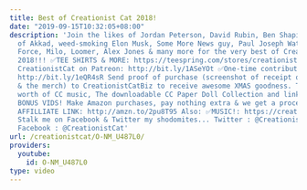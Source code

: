 ```yaml
---
title: Best of Creationist Cat 2018!
date: "2019-09-15T10:32:05+08:00"
description: 'Join the likes of Jordan Peterson, David Rubin, Ben Shapiro, Sargon
  of Akkad, weed-smoking Elon Musk, Some More News guy, Paul Joseph Watson on Brain
  Force, Milo, Loomer, Alex Jones & many more for the very best of Creationist Cat
  2018!!! ✅TEE SHIRTS & MORE: https://teespring.com/stores/creationist-cat ✅Support
  CreationistCat on Patreon: http://bit.ly/1ASeYOt ✅One-time contribution with PayPal:
  http://bit.ly/1eQR4sR Send proof of purchase (screenshot of receipt or pic of you
  & the merch) to CreationistCatBiz to receive awesome XMAS goodness. Three Albums
  worth of CC music, The downloadable CC Paper Doll Collection and links to SPECIAL
  BONUS VIDS! Make Amazon purchases, pay nothing extra & we get a proceed! ✅AMAZON
  AFFILLIATE LINK: http://amzn.to/2pu8T95 Also: ✅MUSIC!: https://creationistcat.bandcamp.com
  Stalk me on Facebook & Twitter my shodomites... Twitter : @CreationistCat & @VadimNewquist
  Facebook : @CreationistCat'
url: /creationistcat/O-NM_U487L0/
providers:
  youtube:
    id: O-NM_U487L0
type: video
---
```

